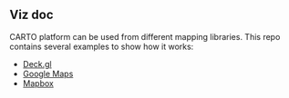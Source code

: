 ## Viz doc

CARTO platform can be used from different mapping libraries. This repo contains several examples to show how it works:

- [Deck.gl](deck.gl/examples)
- [Google Maps](deck.gl/examples/scripting/google-base-map.html)
- [Mapbox](mapbox/examples/index.html)
